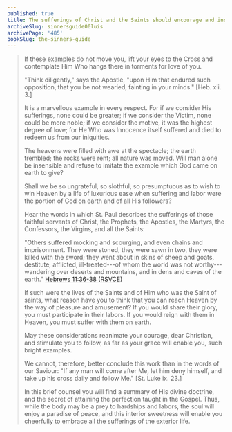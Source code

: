 ```yaml
---
published: true
title: The sufferings of Christ and the Saints should encourage and inspire us
archiveSlug: sinnersguide00luis
archivePage: '485'
bookSlug: the-sinners-guide
---
```


> If these examples do not move you, lift your eyes to the Cross and contemplate Him Who hangs there in torments for love of you.
>
> "Think diligently," says the Apostle, "upon Him that endured such opposition, that you be not wearied, fainting in your minds." [Heb. xii. 3.]
>
> It is a marvellous example in every respect. For if we consider His sufferings, none could be greater; if we consider the Victim, none could be more noble; if we consider the motive, it was the highest degree of love; for He Who was Innocence itself suffered and died to redeem us from our iniquities.
>
> The heavens were filled with awe at the spectacle; the earth trembled; the rocks were rent; all nature was moved. Will man alone be insensible and refuse to imitate the example which God came on earth to give?
>
> Shall we be so ungrateful, so slothful, so presumptuous as to wish to win Heaven by a life of luxurious ease when suffering and labor were the portion of God on earth and of all His followers?
>
> Hear the words in which St. Paul describes the sufferings of those faithful servants of Christ, the Prophets, the Apostles, the Martyrs, the Confessors, the Virgins, and all the Saints:
>
> "Others suffered mocking and scourging, and even chains and imprisonment. They were stoned, they were sawn in two, they were killed with the sword; they went about in skins of sheep and goats, destitute, afflicted, ill-treated---of whom the world was not worthy---wandering over deserts and mountains, and in dens and caves of the earth." [Hebrews 11:36-38 (RSVCE)](https://www.biblegateway.com/passage/?search=Hebrews+11&version=RSVCE)
>
> If such were the lives of the Saints and of Him who was the Saint of saints, what reason have you to think that you can reach Heaven by the way of pleasure and amusement? If you would share their glory, you must participate in their labors. If you would reign with them in Heaven, you must suffer with them on earth.
>
> May these considerations reanimate your courage, dear Christian, and stimulate you to follow, as far as your grace will enable you, such bright examples.
>
> We cannot, therefore, better conclude this work than in the words of our Saviour: "If any man will come after Me, let him deny himself, and take up his cross daily and follow Me." [St. Luke ix. 23.]
>
> In this brief counsel you will find a summary of His divine doctrine, and the secret of attaining the perfection taught in the Gospel. Thus, while the body may be a prey to hardships and labors, the soul will enjoy a paradise of peace, and this interior sweetness will enable you cheerfully to embrace all the sufferings of the exterior life.
